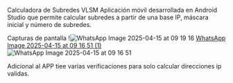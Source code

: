 Calculadora de Subredes VLSM
Aplicación móvil desarrollada en Android Studio que permite calcular subredes a partir de una base IP, máscara inicial y número de subredes.

Capturas de pantalla
!![WhatsApp Image 2025-04-15 at 09 19 16](https://github.com/user-attachments/assets/15225510-858b-4269-bfb3-ee9dc15997c6)
[WhatsApp Image 2025-04-15 at 09 16 51 (1)](https://github.com/user-attachments/assets/32b42faa-7adc-41f6-bc1c-f70a90cf1c7c)
![WhatsApp Image 2025-04-15 at 09 16 51](https://github.com/user-attachments/assets/2d23a2be-2ca2-418d-a469-a4da519903ea)

Adicional al APP tiee varias verificaciones para solo calcular direcciones ip validas.
